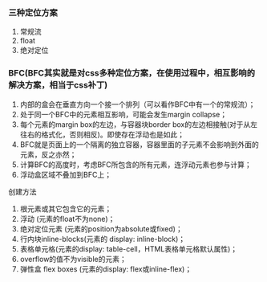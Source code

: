 ### 三种定位方案
 1. 常规流
 2. float
 3. 绝对定位
### BFC(BFC其实就是对css多种定位方案，在使用过程中，相互影响的解决方案，相当于css补丁)
 1. 内部的盒会在垂直方向一个接一个排列（可以看作BFC中有一个的常规流）；
 2. 处于同一个BFC中的元素相互影响，可能会发生margin collapse；
 3. 每个元素的margin box的左边，与容器块border box的左边相接触(对于从左往右的格式化，否则相反)。即使存在浮动也是如此；
 4. BFC就是页面上的一个隔离的独立容器，容器里面的子元素不会影响到外面的元素，反之亦然；
 5. 计算BFC的高度时，考虑BFC所包含的所有元素，连浮动元素也参与计算；
 6. 浮动盒区域不叠加到BFC上；

创建方法
 1. 根元素或其它包含它的元素；
 2. 浮动 (元素的float不为none)；
 3. 绝对定位元素 (元素的position为absolute或fixed)；
 4. 行内块inline-blocks(元素的 display: inline-block)；
 5. 表格单元格(元素的display: table-cell，HTML表格单元格默认属性)；
 6. overflow的值不为visible的元素；
 7. 弹性盒 flex boxes (元素的display: flex或inline-flex)；

